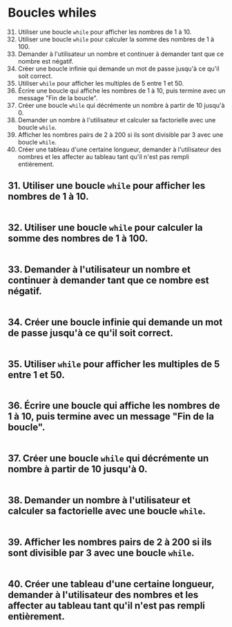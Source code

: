 # Boucles whiles

31. Utiliser une boucle `while` pour afficher les nombres de 1 à 10.
32. Utiliser une boucle `while` pour calculer la somme des nombres de 1 à 100.
33. Demander à l'utilisateur un nombre et continuer à demander tant que ce nombre est négatif.
34. Créer une boucle infinie qui demande un mot de passe jusqu'à ce qu'il soit correct.
35. Utiliser `while` pour afficher les multiples de 5 entre 1 et 50.
36. Écrire une boucle qui affiche les nombres de 1 à 10, puis termine avec un message "Fin de la boucle".
37. Créer une boucle `while` qui décrémente un nombre à partir de 10 jusqu'à 0.
38. Demander un nombre à l'utilisateur et calculer sa factorielle avec une boucle `while`.
39. Afficher les nombres pairs de 2 à 200 si ils sont divisible par 3 avec une boucle `while`.
40. Créer une tableau d'une certaine longueur, demander à l'utilisateur des nombres et les affecter au tableau tant qu'il n'est pas rempli entièrement.

## 31. Utiliser une boucle `while` pour afficher les nombres de 1 à 10.
```C#
```
## 32. Utiliser une boucle `while` pour calculer la somme des nombres de 1 à 100.
```C#
```
## 33. Demander à l'utilisateur un nombre et continuer à demander tant que ce nombre est négatif.
```C#
```
## 34. Créer une boucle infinie qui demande un mot de passe jusqu'à ce qu'il soit correct.
```C#
```
## 35. Utiliser `while` pour afficher les multiples de 5 entre 1 et 50.
```C#
```
## 36. Écrire une boucle qui affiche les nombres de 1 à 10, puis termine avec un message "Fin de la boucle".
```C#
```
## 37. Créer une boucle `while` qui décrémente un nombre à partir de 10 jusqu'à 0.
```C#
```
## 38. Demander un nombre à l'utilisateur et calculer sa factorielle avec une boucle `while`.
```C#
```
## 39. Afficher les nombres pairs de 2 à 200 si ils sont divisible par 3 avec une boucle `while`.
```C#
```
## 40. Créer une tableau d'une certaine longueur, demander à l'utilisateur des nombres et les affecter au tableau tant qu'il n'est pas rempli entièrement.
```C#
```
